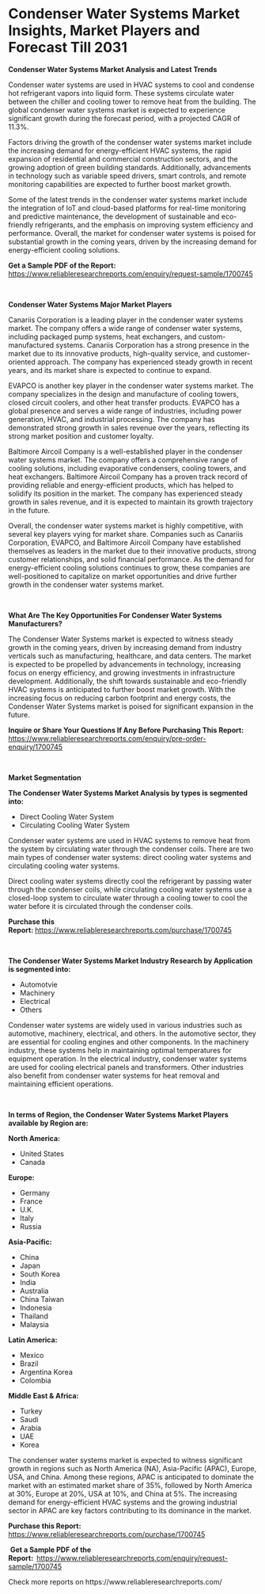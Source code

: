 <p><h1>Condenser Water Systems Market Insights, Market Players and Forecast Till 2031</h1></p><p><strong>Condenser Water Systems Market Analysis and Latest Trends</strong></p>
<p><p>Condenser water systems are used in HVAC systems to cool and condense hot refrigerant vapors into liquid form. These systems circulate water between the chiller and cooling tower to remove heat from the building. The global condenser water systems market is expected to experience significant growth during the forecast period, with a projected CAGR of 11.3%. </p><p>Factors driving the growth of the condenser water systems market include the increasing demand for energy-efficient HVAC systems, the rapid expansion of residential and commercial construction sectors, and the growing adoption of green building standards. Additionally, advancements in technology such as variable speed drivers, smart controls, and remote monitoring capabilities are expected to further boost market growth.</p><p>Some of the latest trends in the condenser water systems market include the integration of IoT and cloud-based platforms for real-time monitoring and predictive maintenance, the development of sustainable and eco-friendly refrigerants, and the emphasis on improving system efficiency and performance. Overall, the market for condenser water systems is poised for substantial growth in the coming years, driven by the increasing demand for energy-efficient cooling solutions.</p></p>
<p><strong>Get a Sample PDF of the Report:&nbsp;</strong> <a href="https://www.reliableresearchreports.com/enquiry/request-sample/1700745">https://www.reliableresearchreports.com/enquiry/request-sample/1700745</a></p>
<p>&nbsp;</p>
<p><strong>Condenser Water Systems Major Market Players</strong></p>
<p><p>Canariis Corporation is a leading player in the condenser water systems market. The company offers a wide range of condenser water systems, including packaged pump systems, heat exchangers, and custom-manufactured systems. Canariis Corporation has a strong presence in the market due to its innovative products, high-quality service, and customer-oriented approach. The company has experienced steady growth in recent years, and its market share is expected to continue to expand.</p><p>EVAPCO is another key player in the condenser water systems market. The company specializes in the design and manufacture of cooling towers, closed circuit coolers, and other heat transfer products. EVAPCO has a global presence and serves a wide range of industries, including power generation, HVAC, and industrial processing. The company has demonstrated strong growth in sales revenue over the years, reflecting its strong market position and customer loyalty.</p><p>Baltimore Aircoil Company is a well-established player in the condenser water systems market. The company offers a comprehensive range of cooling solutions, including evaporative condensers, cooling towers, and heat exchangers. Baltimore Aircoil Company has a proven track record of providing reliable and energy-efficient products, which has helped to solidify its position in the market. The company has experienced steady growth in sales revenue, and it is expected to maintain its growth trajectory in the future.</p><p>Overall, the condenser water systems market is highly competitive, with several key players vying for market share. Companies such as Canariis Corporation, EVAPCO, and Baltimore Aircoil Company have established themselves as leaders in the market due to their innovative products, strong customer relationships, and solid financial performance. As the demand for energy-efficient cooling solutions continues to grow, these companies are well-positioned to capitalize on market opportunities and drive further growth in the condenser water systems market.</p></p>
<p>&nbsp;</p>
<p><strong>What Are The Key Opportunities For Condenser Water Systems Manufacturers?</strong></p>
<p><p>The Condenser Water Systems market is expected to witness steady growth in the coming years, driven by increasing demand from industry verticals such as manufacturing, healthcare, and data centers. The market is expected to be propelled by advancements in technology, increasing focus on energy efficiency, and growing investments in infrastructure development. Additionally, the shift towards sustainable and eco-friendly HVAC systems is anticipated to further boost market growth. With the increasing focus on reducing carbon footprint and energy costs, the Condenser Water Systems market is poised for significant expansion in the future.</p></p>
<p><strong>Inquire or Share Your Questions If Any Before Purchasing This Report:</strong> <a href="https://www.reliableresearchreports.com/enquiry/pre-order-enquiry/1700745">https://www.reliableresearchreports.com/enquiry/pre-order-enquiry/1700745</a></p>
<p>&nbsp;</p>
<p><strong>Market Segmentation</strong></p>
<p><strong>The Condenser Water Systems Market Analysis by types is segmented into:</strong></p>
<p><ul><li>Direct Cooling Water System</li><li>Circulating Cooling Water System</li></ul></p>
<p><p>Condenser water systems are used in HVAC systems to remove heat from the system by circulating water through the condenser coils. There are two main types of condenser water systems: direct cooling water systems and circulating cooling water systems. </p><p>Direct cooling water systems directly cool the refrigerant by passing water through the condenser coils, while circulating cooling water systems use a closed-loop system to circulate water through a cooling tower to cool the water before it is circulated through the condenser coils.</p></p>
<p><strong>Purchase this Report:&nbsp;</strong><a href="https://www.reliableresearchreports.com/purchase/1700745">https://www.reliableresearchreports.com/purchase/1700745</a></p>
<p>&nbsp;</p>
<p><strong>The Condenser Water Systems Market Industry Research by Application is segmented into:</strong></p>
<p><ul><li>Automotvie</li><li>Machinery</li><li>Electrical</li><li>Others</li></ul></p>
<p><p>Condenser water systems are widely used in various industries such as automotive, machinery, electrical, and others. In the automotive sector, they are essential for cooling engines and other components. In the machinery industry, these systems help in maintaining optimal temperatures for equipment operation. In the electrical industry, condenser water systems are used for cooling electrical panels and transformers. Other industries also benefit from condenser water systems for heat removal and maintaining efficient operations.</p></p>
<p>&nbsp;</p>
<p><strong>In terms of Region, the Condenser Water Systems Market Players available by Region are:</strong></p>
<p>
    <p> <strong> North America: </strong>
        <ul>
            <li>United States</li>
            <li>Canada</li>
        </ul>
        </p> 
    <p> <strong> Europe: </strong>
        <ul>
            <li>Germany</li>
            <li>France</li>
            <li>U.K.</li>
            <li>Italy</li>
            <li>Russia</li>
        </ul>
        </p> 
    <p> <strong> Asia-Pacific: </strong>
        <ul>
            <li>China</li>
            <li>Japan</li>
            <li>South Korea</li>
            <li>India</li>
            <li>Australia</li>
            <li>China Taiwan</li>
            <li>Indonesia</li>
            <li>Thailand</li>
            <li>Malaysia</li>
        </ul>
        </p> 
    <p> <strong> Latin America: </strong>
        <ul>
            <li>Mexico</li>
            <li>Brazil</li>
            <li>Argentina Korea</li>
            <li>Colombia</li>
        </ul>
        </p> 
    <p> <strong> Middle East & Africa: </strong>
        <ul>
            <li>Turkey</li>
            <li>Saudi</li>
            <li>Arabia</li>
            <li>UAE</li>
            <li>Korea</li>
        </ul>
    </p>
    </p>
<p><p>The condenser water systems market is expected to witness significant growth in regions such as North America (NA), Asia-Pacific (APAC), Europe, USA, and China. Among these regions, APAC is anticipated to dominate the market with an estimated market share of 35%, followed by North America at 30%, Europe at 20%, USA at 10%, and China at 5%. The increasing demand for energy-efficient HVAC systems and the growing industrial sector in APAC are key factors contributing to its dominance in the market.</p></p>
<p><strong>Purchase this Report: </strong><a href="https://www.reliableresearchreports.com/purchase/1700745">https://www.reliableresearchreports.com/purchase/1700745</a></p>
<p>&nbsp;<strong>Get a Sample PDF of the Report:&nbsp;&nbsp;</strong><a href="https://www.reliableresearchreports.com/enquiry/request-sample/1700745">https://www.reliableresearchreports.com/enquiry/request-sample/1700745</a></p>
<p><strong></strong></p>
<p>Check more reports on https://www.reliableresearchreports.com/</p>